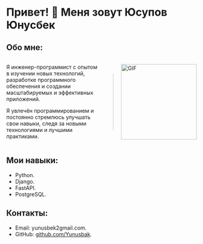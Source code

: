 # Привет! 👋 Меня зовут Юсупов Юнусбек

## Обо мне:
<div style="display: flex; align-items: center;">
  <div style="flex: 1; padding-right: 20px;">
    <p>Я инженер-программист с опытом в изучении новых технологий, разработке программного обеспечения и создании масштабируемых и эффективных приложений.</p>
    <p>Я увлечён программированием и постоянно стремлюсь улучшать свои навыки, следя за новыми технологиями и лучшими практиками.</p>
  </div>
  <div style="border-left: 2px solid #ddd; height: 150px; margin: 0 20px;"></div>
  <img src="https://i.pinimg.com/originals/81/17/8b/81178b47a8598f0c81c4799f2cdd4057.gif" alt="GIF" style="width: 200px; height: auto;"/>
</div>

## Мои навыки:
- Python.
- Django.
- FastAPI.
- PostgreSQL.

## Контакты:
- Email: yunusbek2gmail.com.
- GitHub: [github.com/Yunusbak](https://github.com/Yunusbak).

